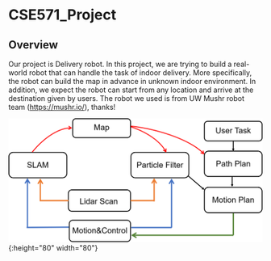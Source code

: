 # CSE571_Project

## Overview
Our project is Delivery robot. In this project, we are trying to build a real-world robot that can handle the task of indoor delivery. More specifically, the robot can build the map in advance in unknown indoor environment. In addition, we expect the robot can start from any location and arrive at the destination given by users. The robot we used is from UW Mushr robot team (https://mushr.io/), thanks! 

![Overview](./img/overview.png){:height="80" width="80"}
